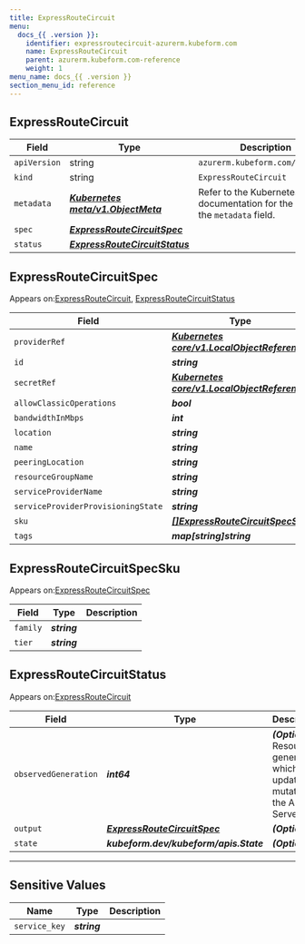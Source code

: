```yaml
---
title: ExpressRouteCircuit
menu:
  docs_{{ .version }}:
    identifier: expressroutecircuit-azurerm.kubeform.com
    name: ExpressRouteCircuit
    parent: azurerm.kubeform.com-reference
    weight: 1
menu_name: docs_{{ .version }}
section_menu_id: reference
---
```


## ExpressRouteCircuit
| Field | Type | Description |
| ------ | ----- | ----------- |
| `apiVersion` | string | `azurerm.kubeform.com/v1alpha1` |
|    `kind` | string | `ExpressRouteCircuit` |
| `metadata` | ***[Kubernetes meta/v1.ObjectMeta](https://kubernetes.io/docs/reference/generated/kubernetes-api/v1.13/#objectmeta-v1-meta)***|Refer to the Kubernetes API documentation for the fields of the `metadata` field.|
| `spec` | ***[ExpressRouteCircuitSpec](#expressroutecircuitspec)***||
| `status` | ***[ExpressRouteCircuitStatus](#expressroutecircuitstatus)***||
## ExpressRouteCircuitSpec

Appears on:[ExpressRouteCircuit](#expressroutecircuit), [ExpressRouteCircuitStatus](#expressroutecircuitstatus)

| Field | Type | Description |
| ------ | ----- | ----------- |
| `providerRef` | ***[Kubernetes core/v1.LocalObjectReference](https://kubernetes.io/docs/reference/generated/kubernetes-api/v1.13/#localobjectreference-v1-core)***||
| `id` | ***string***||
| `secretRef` | ***[Kubernetes core/v1.LocalObjectReference](https://kubernetes.io/docs/reference/generated/kubernetes-api/v1.13/#localobjectreference-v1-core)***||
| `allowClassicOperations` | ***bool***| ***(Optional)*** |
| `bandwidthInMbps` | ***int***||
| `location` | ***string***||
| `name` | ***string***||
| `peeringLocation` | ***string***||
| `resourceGroupName` | ***string***||
| `serviceProviderName` | ***string***||
| `serviceProviderProvisioningState` | ***string***| ***(Optional)*** |
| `sku` | ***[[]ExpressRouteCircuitSpecSku](#expressroutecircuitspecsku)***||
| `tags` | ***map[string]string***| ***(Optional)*** |
## ExpressRouteCircuitSpecSku

Appears on:[ExpressRouteCircuitSpec](#expressroutecircuitspec)

| Field | Type | Description |
| ------ | ----- | ----------- |
| `family` | ***string***||
| `tier` | ***string***||
## ExpressRouteCircuitStatus

Appears on:[ExpressRouteCircuit](#expressroutecircuit)

| Field | Type | Description |
| ------ | ----- | ----------- |
| `observedGeneration` | ***int64***| ***(Optional)*** Resource generation, which is updated on mutation by the API Server.|
| `output` | ***[ExpressRouteCircuitSpec](#expressroutecircuitspec)***| ***(Optional)*** |
| `state` | ***kubeform.dev/kubeform/apis.State***| ***(Optional)*** |
---
## Sensitive Values
| Name | Type | Description |
|------|------|-------------|
| `service_key` | ***string*** ||
